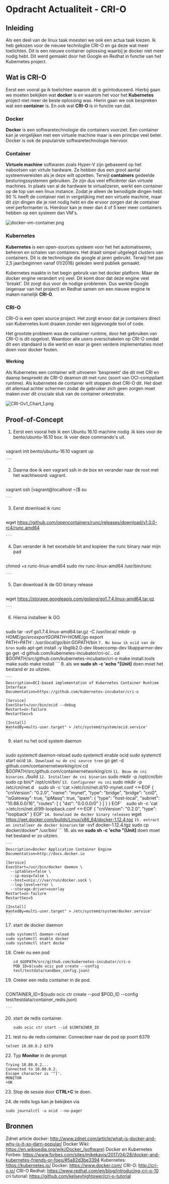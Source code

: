# Opdracht Actualiteit - CRI-O

## Inleiding

Als een deel van de linux taak moesten we ook een actua taak kiezen. Ik heb gekozen voor de nieuwe technloglie CRI-O en ga deze wat meer toelichten. Dit is een nieuwe container oplossing waarbij je docker niet meer nodig hebt. Dit werd gemaakt door het Google en Redhat in functie van het Kubernetes project.

## Wat is CRI-O

Eerst een vooral ga ik toelichten waarom dit is geïntoduceerd. Hierbij gaan we moeten bekijken wat **docker** is en waarom het voor het **Kubernetes** project niet meer de beste oplossing was. Hierin gaan we ook bespreken wat een **container** is. En ook wat **CRI-O** is in functie van dat.

### Docker
**Docker** is een softwaretechnologie die containers voorziet. Een container kan je vergelijken met een virtuele machine maar is een principe veel beter. Docker is ook de populairste softwaretechnologie hiervoor.

### Container 
**Virtuele machine** softwaren zoals Hyper-V zijn gebaseerd op het nabootsen van virtule hardware. Ze hebben dus een groot aantal systeemvereisten als je deze wilt opzetten. 
Terwijl **containers** gedeelde besturingssystemen gebruiken. Ze zijn dus veel efficiënter dan virtuele machines. In plaats van al de hardware te virtualizeren, werkt een container op de top van een linux instance. Zodat je alleen de benodigde dingen hebt. 90 % heeft de container niet in vergelijking met een virtuele machine, maar dit zijn dingen die je niet nodig hebt en die ervoor zorgen dat de container veel performanter is.  Hierdoor kan je meer dan 4 of 5 keer meer containers hebben op een systeem dan VM's.

![docker-vm-container.png](https://github.com/MaartenDeS/elnx-sme/blob/soluation/Actua/pictures/docker-vm-container.png)

### Kubernetes
**Kubernetes** is een open-sources systeem voor het het automatiseren, beheren en schalen van containers. Het draait simpel uitgelegd clusters van containers. Dit is de technologie die google al  jaren gebruikt. Terwijl het pas 2,5 jaar(beginnen vanaf 01/2018) geleden werd publiek gemaakt.

Kubernetes maakte in het begin gebruik van het docker platform. Maar de docker engine verandert vrij veel. Dit komt door dat deze engine veel 'breakt'. Dit zorgt dus voor de nodige problemen. Dus werkte Google (eigenaar van het project) en Redhat samen om een nieuwe engine te maken namelijk **CRI-O**. 

### CRI-O
CRI-O is een open source project. Het zorgt ervoor dat je containers direct van Kubernetes kunt draaien zonder een bijgevoegde tool of code.

Het grootste probleem was de container runtime, door het gebruiken van CRI-O is dit opgelost. Waardoor alle users overschakelen op CRI-O omdat dit een standaard is die werkt en waar je geen verdere implementaties moet doen voor docker fouten.

#### Werking
Als Kubernetes een container wilt uitvoeren 'bespreekt' die dit met CRI en daarop bespreekt de CRI-O deamon dit met runc (soort van OCI-comppliant runtime). Als kubernetes de container wilt stoppen doet CRI-O dit. Het doet dit allemaal achter schermen zodat de gebruiker zich geen zorgen moet maken over dit cruciale stuk van de container orkestratie.

![CRI-Ov1_Chart_1.png](https://github.com/MaartenDeS/elnx-sme/blob/soluation/Actua/pictures/CRI-Ov1_Chart_1.png)

## Proof-of-Concept

1. Eerst een vooral heb ik een Ubuntu 16.10 machine nodig .Ik kies voor de bento/ubuntu-16.10 box. Ik voer deze commando's uit.

    ```
vagrant init bento/ubuntu-16.10
vagrant up

	```
2. Daarna doe ik een vagrant ssh in de box en verander naar de root met het wachtwoord: vagrant.

	  ```
vagrant ssh
[vagrant@localhost ~]$ su

	```
    
3.  Eerst download ik runc

	  ```
 wget https://github.com/opencontainers/runc/releases/download/v1.0.0-rc4/runc.amd64

	```
    
4.  Dan verander ik het excetuble bit and kopieer the runc binary naar mijn pad

	  ```
chmod +x runc-linux-amd64 
sudo mv runc-linux-amd64 /usr/bin/runc

	```
5.  Dan download ik de GO binary release
	  ```
wget https://storage.googleapis.com/golang/go1.7.4.linux-amd64.tar.gz

	```
6. Hierna installeer ik GO.
  	```
sudo tar -xvf go1.7.4.linux-amd64.tar.gz -C /usr/local/
mkdir -p $HOME/go/src
export GOPATH=$HOME/go
export PATH=$PATH:/usr/local/go/bin:$GOPATH/bin
	```
7. Nu bouw ik ocid van de bron
	```
sudo apt-get install -y libglib2.0-dev libseccomp-dev libapparmor-dev
go get -d github.com/kubernetes-incubator/cri-o/...
cd $GOPATH/src/github.com/kubernetes-incubator/cri-o
make install.tools
make
sudo make install
	```
8. als we **sudo sh -c 'echo "[Unit]** doen moet het bestand er zo uitzien.

	```
    Description=OCI-based implementation of Kubernetes Container Runtime Interface
    Documentation=https://github.com/kubernetes-incubator/cri-o

    [Service]
    ExecStart=/usr/bin/ocid --debug
    Restart=on-failure
    RestartSec=5

    [Install]
    WantedBy=multi-user.target" > /etc/systemd/system/ocid.service'
	```
    
9. start nu het ocid system daemon

	```
sudo systemctl daemon-reload
sudo systemctl enable ocid
sudo systemctl start ocid
	```
10. Download nu de cni source tree
	```
go get -d github.com/containernetworking/cni
cd $GOPATH/src/github.com/containernetworking/cni
	```
11. Bouw de cni binaries
	```
./build
	```
12. Installeer de cni binaries
 	```
sudo mkdir -p /opt/cni/bin
sudo cp bin/* /opt/cni/bin/
	```
13. Configureer nu cni
	```
sudo mkdir -p /etc/cni/net.d
	```
	```
sudo sh -c 'cat >/etc/cni/net.d/10-mynet.conf <<-EOF
{
    "cniVersion": "0.2.0",
    "name": "mynet",
    "type": "bridge",
    "bridge": "cni0",
    "isGateway": true,
    "ipMasq": true,
    "ipam": {
        "type": "host-local",
        "subnet": "10.88.0.0/16",
        "routes": [
            { "dst": "0.0.0.0/0"  }
        ]
    }
}
EOF'
	```
    ```
sudo sh -c 'cat >/etc/cni/net.d/99-loopback.conf <<-EOF
{
    "cniVersion": "0.2.0",
    "type": "loopback"
}
EOF'
	```
14. Donwload de docker binary releases
	```
wget https://get.docker.com/builds/Linux/x86_64/docker-1.12.4.tgz
	```
15. extract en installeer de docker binaries
	```
tar -xvf docker-1.12.4.tgz
sudo cp docker/docker* /usr/bin/
	```
16. als we **sudo sh -c 'echo "[Unit]** doen moet het bestand er zo uitzien.

	```
	Description=Docker Application Container Engine
	Documentation=http://docs.docker.io

    [Service]
    ExecStart=/usr/bin/docker daemon \
      --iptables=false \
      --ip-masq=false \
      --host=unix:///var/run/docker.sock \
      --log-level=error \
      --storage-driver=overlay
    Restart=on-failure
    RestartSec=5

    [Install]
    WantedBy=multi-user.target" > /etc/systemd/system/docker.service'
	```    
    
17. start de docker daemon    
```    
sudo systemctl daemon-reload
sudo systemctl enable docker
sudo systemctl start docke    
```

18. Creër nu een pod
    ```
    cd $GOPATH/src/github.com/kubernetes-incubator/cri-o
    POD_ID=$(sudo ocic pod create --config test/testdata/sandbox_config.json)
    ```
    
19. Creëer een redis container in de pod.     
     ```
 CONTAINER_ID=$(sudo ocic ctr create --pod $POD_ID --config test/testdata/container_redis.json)

    ```
20. start de redis container.     
     ```
    sudo ocic ctr start --id $CONTAINER_ID
    ```
21. test nu de redis container. Connecteer naar de pod op poort 6379
```
telnet 10.88.0.2 6379
```
22. Typ **Monitor** in de prompt
```
Trying 10.88.0.2...
Connected to 10.88.0.2.
Escape character is '^]'.
MONITOR
+OK
```    
23. Stop de sessie door **CTRL+C**  te doen.

24. de redis logs kan je bekijken via
```
sudo journalctl -u ocid --no-pager
```
    
    
    
## Bronnen

Zdnet article docker: <http://www.zdnet.com/article/what-is-docker-and-why-is-it-so-darn-popular/>
Docker Wiki: <https://en.wikipedia.org/wiki/Docker_(software)>
Docker en Kubernetes Forbes: <https://www.forbes.com/sites/mikekavis/2017/04/28/docker-and-kubernetes-friends-or-foes/#5a82d3be3394>
Kubernetes: <https://kubernetes.io/>
Docker: <https://www.docker.com/>
CRI-O: <http://cri-o.io/>
CRI-O Redhat: <https://www.redhat.com/en/blog/introducing-cri-o-10>
cri tutorial: <https://github.com/kelseyhightower/cri-o-tutorial>
